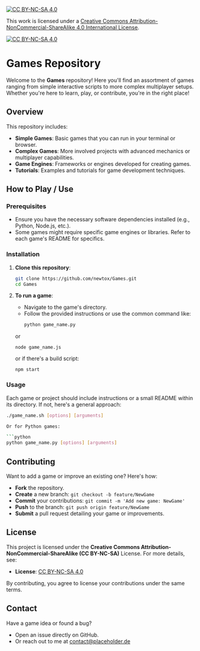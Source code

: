 [![CC BY-NC-SA 4.0][cc-by-nc-sa-shield]][cc-by-nc-sa]

This work is licensed under a
[Creative Commons Attribution-NonCommercial-ShareAlike 4.0 International License][cc-by-nc-sa].

[![CC BY-NC-SA 4.0][cc-by-nc-sa-image]][cc-by-nc-sa]

[cc-by-nc-sa]: http://creativecommons.org/licenses/by-nc-sa/4.0/
[cc-by-nc-sa-image]: https://licensebuttons.net/l/by-nc-sa/4.0/88x31.png
[cc-by-nc-sa-shield]: https://img.shields.io/badge/License-CC%20BY--NC--SA%204.0-lightgrey.svg

# Games Repository

Welcome to the **Games** repository! Here you'll find an assortment of games ranging from simple interactive scripts to more complex multiplayer setups. Whether you're here to learn, play, or contribute, you're in the right place!

## Overview

This repository includes:
- **Simple Games**: Basic games that you can run in your terminal or browser.
- **Complex Games**: More involved projects with advanced mechanics or multiplayer capabilities.
- **Game Engines**: Frameworks or engines developed for creating games.
- **Tutorials**: Examples and tutorials for game development techniques.

## How to Play / Use

### Prerequisites

- Ensure you have the necessary software dependencies installed (e.g., Python, Node.js, etc.).
- Some games might require specific game engines or libraries. Refer to each game's README for specifics.

### Installation

1. **Clone this repository**:
   ```bash
   git clone https://github.com/newtox/Games.git
   cd Games
   ```

2. **To run a game**:
   - Navigate to the game's directory.
   - Follow the provided instructions or use the common command like:
     ```bash
     python game_name.py
     ```
   or
     ```
     node game_name.js
     ```
   or if there's a build script:
     ```
     npm start
     ```

### Usage

Each game or project should include instructions or a small README within its directory. If not, here's a general approach:

```bash
./game_name.sh [options] [arguments]

Or for Python games:

```python
python game_name.py [options] [arguments]
```

## Contributing

Want to add a game or improve an existing one? Here's how:

- **Fork** the repository.
- **Create** a new branch: `git checkout -b feature/NewGame`
- **Commit** your contributions: `git commit -m 'Add new game: NewGame'`
- **Push** to the branch: `git push origin feature/NewGame`
- **Submit** a pull request detailing your game or improvements.

## License

This project is licensed under the **Creative Commons Attribution-NonCommercial-ShareAlike (CC BY-NC-SA)** License. For more details, see:

- **License**: [CC BY-NC-SA 4.0](https://creativecommons.org/licenses/by-nc-sa/4.0/)

By contributing, you agree to license your contributions under the same terms.

## Contact

Have a game idea or found a bug?

- Open an issue directly on GitHub.
- Or reach out to me at [contact@placeholder.de](mailto:contact@placeholder.de)